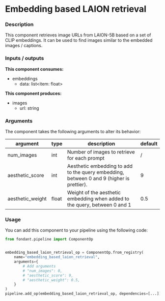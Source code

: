 # Embedding based LAION retrieval

### Description
This component retrieves image URLs from LAION-5B based on a set of CLIP embeddings. It can be 
used to find images similar to the embedded images / captions.


### Inputs / outputs

**This component consumes:**
- embeddings
  - data: list<item: float>

**This component produces:**
- images
  - url: string

### Arguments

The component takes the following arguments to alter its behavior:

| argument | type | description | default |
| -------- | ---- | ----------- | ------- |
| num_images | int | Number of images to retrieve for each prompt | / |
| aesthetic_score | int | Aesthetic embedding to add to the query embedding, between 0 and 9 (higher is prettier). | 9 |
| aesthetic_weight | float | Weight of the aesthetic embedding when added to the query, between 0 and 1 | 0.5 |

### Usage

You can add this component to your pipeline using the following code:

```python
from fondant.pipeline import ComponentOp


embedding_based_laion_retrieval_op = ComponentOp.from_registry(
    name="embedding_based_laion_retrieval",
    arguments={
        # Add arguments
        # "num_images": 0,
        # "aesthetic_score": 9,
        # "aesthetic_weight": 0.5,
    }
)
pipeline.add_op(embedding_based_laion_retrieval_op, dependencies=[...])  #Add previous component as dependency
```


